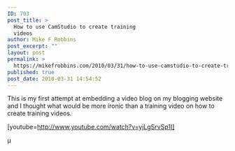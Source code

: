```yaml
---
ID: 703
post_title: >
  How to use CamStudio to create training
  videos
author: Mike F Robbins
post_excerpt: ""
layout: post
permalink: >
  https://mikefrobbins.com/2010/03/31/how-to-use-camstudio-to-create-training-videos/
published: true
post_date: 2010-03-31 14:54:52
---
```

This is my first attempt at embedding a video blog on my blogging website and I thought what would be more ironic than a training video on how to create training videos.

[youtube=http://www.youtube.com/watch?v=yjLgSrvSp1I]

µ